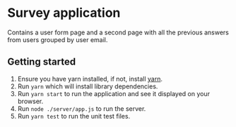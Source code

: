 # Survey application

Contains a user form page and a second page with all the previous answers from users grouped by user email.

## Getting started

1. Ensure you have yarn installed, if not, install [yarn](https://yarnpkg.com/en/docs/install).
2. Run `yarn` which will install library dependencies.
3. Run `yarn start` to run the application and see it displayed on your browser.
4. Run `node ./server/app.js` to run the server.
5. Run `yarn test` to run the unit test files.

